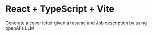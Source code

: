# React + TypeScript + Vite

Generate a cover letter given a resume and Job description by using openAI's LLM